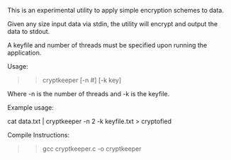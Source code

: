 This is an experimental utility to apply simple encryption schemes to data.

Given any size input data via stdin, the utility will encrypt and output the data to stdout.

A keyfile and number of threads must be specified upon running the application.

Usage:

>> cryptkeeper [-n #] [-k key]

Where -n is the number of threads and -k is the keyfile.

Example usage:

cat data.txt | cryptkeeper -n 2 -k keyfile.txt > cryptofied


Compile Instructions:

>> gcc cryptkeeper.c -o cryptkeeper